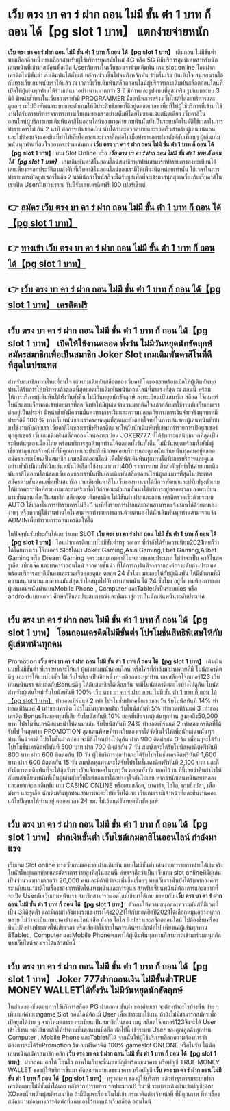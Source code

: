 # เว็บ ตรง บา คา ร่ ฝาก ถอน ไม่มี ขั้น ต่ํา 1 บาท ก็ ถอน ได้【pg slot 1 บาท】  แตกง่ายจ่ายหนัก

**เว็บ ตรง บา คา ร่ ฝาก ถอน ไม่มี ขั้น ต่ํา 1 บาท ก็ ถอน ได้【pg slot 1 บาท】** เติมถอน ไม่มีขั้นต่ำ  ทางเลือกอีกหนึ่งทางเลือกสำหรับผู้ใช้บริการยุคสมัยใหม่ 4G หรือ 5G ที่มีบริการสุดพิเศษสำหรับนักเล่นพนันที่เข้ามาสมัครเพื่อเปิด Userกับทางในเว็บของเราร่วมเดิมพัน เกม slot online โอนฝากเครดิตไม่มีขั้นต่ำ ลงเดิมพันได้ตั้งแต่ หลักหน่วยขึ้นไปจนถึงหลักพัน ร่วมรื่นเริง บันเทิงใจ สนุกสนานได้กับทางเว็บเกมพนันเราได้แล้ว ณ เวลานี้เว็บเดิมพันสล็อตออนไลน์ผู้บริการเกมเดิมพันสล็อตออนไลน์ที่เปิดให้ผู้เล่นทุกท่านได้ร่วมเล่นมาอย่างนานมากกว่า 3 ปี มีภาพและรูปแบบที่ดูสมจริง รูปแบบระบบ 3 มิติ
มิหนำซ้ำทางในเว็บของเรายังมี  PROGRAMMER มืออาชีพการสร้างเว็บไซต์ที่คอยบริการและดูแล  รวมไปถึงพัฒนาระบบและตัวเกมให้มีประสิทธิภาพที่ดีอยู่ตลอดเวลา เพื่อที่ให้ผู้ใช้บริการที่เข้ามาใช้งานได้รับการบริการจากทางทางเว็บเกมของเราอย่างเต็มที่โดยไม่ขาดแม้แต่นิดเดียว เว็บคาสิโนออนไลน์ผู้บริการเกมเดิมพันคาสิโนออนไลน์ของทางค่ายเกมพันนั้นยังเป็นระบบอัตโนมัติใช้เวลาในการทำรายการไม่เกิน 2 นาที ต่อการเติมยอดเงิน นับได้ว่าสะดวกสบายและรวดเร็วสำหรับผู้เล่นแน่นอนและไม่ต้องแจ้งแอดมินที่ทำให้เสียโอกาสและเวลาอีกต่อไปเมื่อทำรายการฝากตังค์กับเพื่อนๆ
ผู้เล่นเกมพนันทุกท่านที่สนใจอยากจะร่วมเล่นเกม **เว็บ ตรง บา คา ร่ ฝาก ถอน ไม่มี ขั้น ต่ํา 1 บาท ก็ ถอน ได้【pg slot 1 บาท】** เกม Slot Online หรือ ***เว็บ ตรง บา คา ร่ ฝาก ถอน ไม่มี ขั้น ต่ํา 1 บาท ก็ ถอน ได้【pg slot 1 บาท】*** เกมเดิมพันคาสิโนออนไลน์สมาชิกทุกท่านสามารถทำรายการลงทะเบียนได้เลยเพียงกรอกประวัติตามลำดับที่เว็บคาสิโนออนไลน์ของเรามีให้เพียงนิดหน่อยเท่านั้น ใช้เวลาในการทำรายการเปิดยูสเซอร์ไม่ถึง 2 นาทีนักล่าโบนัสก็จะได้รับยูสเพื่อที่จะเข้ามาสนุกสุดเหวี่ยงกับเว็บคาสิโนเราเปิด Userกับทางเราณ วันนี้รับเลยเครดิตฟรี 100 เปอร์เซ็นต์

## 👉 [สมัคร เว็บ ตรง บา คา ร่ ฝาก ถอน ไม่มี ขั้น ต่ํา 1 บาท ก็ ถอน ได้【pg slot 1 บาท】](https://archa888.com/)
## 👉 [ทางเข้า เว็บ ตรง บา คา ร่ ฝาก ถอน ไม่มี ขั้น ต่ํา 1 บาท ก็ ถอน ได้【pg slot 1 บาท】](https://archa888.com/)
## 👉 [เว็บ ตรง บา คา ร่ ฝาก ถอน ไม่มี ขั้น ต่ํา 1 บาท ก็ ถอน ได้【pg slot 1 บาท】 เครดิตฟรี](https://archa888.com/)

## เว็บ ตรง บา คา ร่ ฝาก ถอน ไม่มี ขั้น ต่ํา 1 บาท ก็ ถอน ได้【pg slot 1 บาท】 เปิดให้ใช้งานตลอด ทั้งวัน ไม่มีวันหยุดนักขัตฤกษ์สมัครสมาชิกเพื่อเป็นสมาชิก Joker Slot เกมเดิมพันคาสิโนที่ดีที่สุดในประเทศ

สำหรับสมาชิกท่านไหนที่สนใจ เล่นเกมเดิมพันสล็อตของเว็บคาสิโนของเราพร้อมเปิดให้ผู้เดิมพันทุกท่านได้รับการให้บริการแล้วตอนนี้สุดยอดเว็บเดิมพันพนันออนไลน์ที่มาแรงที่สุด ณ ตอนนี้ พร้อมให้การบริการผู้เดิมพันได้ทั้งวันทั้งคืน ไม่มีวันหยุดนักขัตฤกษ์ ลงทะเบียนเป็นสมาชิก สล็อต โจ๊กเกอร์ โบนัสและแจ็กพอตเข้าบ่อยมากที่สุด จึงทำให้มีผู้เล่นจำนวนมากติดใจแล้วกลับมาใช้งานกับเว็บเกมเราต่ออยู่เป็นประจำ มิหนำซ้ำยังมีความมั่นคงทางการเงินและความปลอดภัยทางการเงินจ่ายจริงทุกบาทมีประวัติดี 100 % ทางเว็บพนันของเราครอบคลุมที่สุดและยังตอบโจทย์ในการเล่นของผู้เล่นพนันที่เข้ามาใช้งานกับค่ายเรา
เว็บคาสิโนของเรามีฟรีเครดิตแจกให้กับนักเดิมพันที่เข้ามาทำรายการเปิดยูสเซอร์ทุกยูสเซอร์ เว็บเกมเดิมพันสล็อตออนไลน์ลงทะเบียน JOKER777 ที่ได้รับกระแสนิยมมากที่สุดเป็นระดับต้นๆของเมืองไทย พร้อมบริการลูกค้าทุกท่านได้ตลอดทั้งวันทั้งคืน ไม่มีวันหยุดพร้อมทั้งยังมีผู้เชี่ยวชาญและเจ้าหน้าที่ที่มีคุณภาพและประสิทธิภาพคอยบริการและดูแลนักเล่นพนันทุกคนอยู่ตลอด สมัครลงทะเบียนเป็นสมาชิก เกมสล็อตออนไลน์ เพื่อให้นักเดิมพันทุกท่านได้รับการบริการและดูแลอย่างทั่วถึงมีเกมให้นักเล่นพนันได้เลือกใช้งานมากกว่า400 รายการเกม
สิ่งสำคัญที่ทำให้ค่ายเกมเดิมพันคาสิโนออนไลน์ของเว็บเกมของเรานั้นเป็นเกมเดิมพันสล็อตออนไลน์ผู้เล่นมากที่สุดในประเทศ สมัครตามขั้นตอนเพื่อเป็นสมาชิก  เกมเดิมพันคาสิโนเว็บของทางเราได้มีการพัฒนาและปรับปรุงตัวเกมให้มีภาพกราฟิกที่สวยงามและสมจริงเพื่อให้ลักษณะตัวเกมนั้นน่าใช้บริการอยู่ตลอดเวลา ลงทะเบียนตามขั้นตอนเพื่อเป็นสมาชิก สล็อตxo เติมเครดิต ไม่มีขั้นต่ำ ฝากและถอน เครดิตรวดเร็วด้วยระบบ AUTO ใช้เวลาในการทำรายการไม่ถึง 1 นาทีทั้งรายการฝากและถอนสามารถแจ้งถอนได้ด้วยตนเองง่ายๆ หรือหากผู้ใช้งานท่านใดไม่สามารถทำรายการถอนด้วยตนเองได้นักเดิมพันทุกท่านสามารถแจ้ง ADMINเพื่อทำรายการถอนเครดิตให้ได้

ในปัจจุบันรับประกันได้เลยว่าเกม SLOT **เว็บ ตรง บา คา ร่ ฝาก ถอน ไม่มี ขั้น ต่ํา 1 บาท ก็ ถอน ได้【pg slot 1 บาท】** โอนฝากเครดิตแบบไม่มีขั้นต่ำทรู วอเลท ที่กำลังได้รับความนิยม2021เลยก็ว่าได้โดยทางเรา โจ๊กเกอร์ Slotได้นำ  Joker Gaming,Asia Gaming,Ebet Gaming,Allbet Gaming หรือ Dream Gaming จุดรวมเกมเกมคาสิโนหลากหลายประเภท ไม่ว่าจะเป็น คาสิโนสด รูเล็ต แบ็กแจ๊ค และบาคาร่าออนไลน์ จากค่ายชั้นนำ ที่ได้การการันตีจากจากองค์กรระดับต่างประเทศ พร้อมบริการอย่าดีมั่นคงและรวดเร็วคอยดูแล ตลอด 24 ชั่วโมง มามอบให้กับผู้เดิมพัน ได้มีตัวเกมที่มีความสนุกสนานและความมันส์สุดเร้าใจสนุกไปกับการเล่นพนัน ได้ 24 ชั่วโมง อยู่ที่ความต้องการของผู้เล่นเกมพนันผ่านบนMobile Phone , Computer และTabletที่เป็นระบบios หรือ androidแบบพกพา ศึกษาวิธีและประสบการณ์และพัฒนาสู่การเป็นนักเล่นพนันระดับประเทศ

## เว็บ ตรง บา คา ร่ ฝาก ถอน ไม่มี ขั้น ต่ํา 1 บาท ก็ ถอน ได้【pg slot 1 บาท】 โอนถอนเครดิตไม่มีขั้นต่ำ โปรโมชั่นสิทธิพิเศษให้กับผู้เล่นพนันทุกคน

 Promotion  **เว็บ ตรง บา คา ร่ ฝาก ถอน ไม่มี ขั้น ต่ํา 1 บาท ก็ ถอน ได้【pg slot 1 บาท】** เติมเงินแบบไม่มีขั้นต่ำ ที่เราอยากจะให้แก่  ผู้เล่นเกมพนันออนไลน์ หรือใครที่กำลังมองหาค่ายที่มี โบนัสเครดิตดีๆ และการให้แบบไม่กั๊ก ให้เว็บไซต์เราเป็นอีกหนึ่งทางเลือกของทุกท่าน เกมสล็อตโจ๊กเกอร์123 เว็บเกมพนันเรา ขอบอกกับBonusดีๆ ให้กับสมาชิกได้เลือกกัน จะมีโบนัสเครดิตอะไรบ้างไปดูกัน
โบนัสสำหรับผู้เล่นใหม่ รับโบนัสทันที 100% [เว็บ ตรง บา คา ร่ ฝาก ถอน ไม่มี ขั้น ต่ํา 1 บาท ก็ ถอน ได้【pg slot 1 บาท】](https://archa888.com/) ทำยอดเทิร์นแค่ 2 เท่า
โปรโมชั่นฝากครั้งแรกของวัน รับโบนัสทันที 14% ทำยอดเทิร์นแค่ 4 เท่าของเครดิต
โปรโมชั่นทุกยอดฝาก รับโบนัสทันที 5% ทำยอดเทิร์นแค่ 3 เท่าของเครดิต
Bonusคืนยอดทุนที่เสีย รับโบนัสทันที 10% ยอดที่เสียจากผู้เล่นทุกท่าน สูงสุดถึง50,000 บาท
โปรโมชั่นเครดิตแนะนำให้คนมาเล่น รับโบนัสทันที 24% ทำยอดเทิร์นแค่ 2 เท่าของเครดิตที่ได้รับไป
ในสุดท้าย PROMOTION สุดแสนพิศษที่ทางเว็บของเราได้จัดขึ้นไว้ให้เพื่อนักเล่นพนันทุกท่านที่หน้าตาดี โปรโมชั่นฝากบ่อย จะมีสิ่งไหนบ้างไปดูกัน
ฝาก 900 ติดต่อกัน 3 วัน เพื่อนๆจะได้รับโปรโมชั่นเครดิตฟรีทันที 500 บาท
ฝาก 700 ติดต่อกัน 7 วัน สมาชิกจะได้รับโบนัสเครดิตฟรีทันที 800 บาท
ฝาก 600 ติดต่อกัน 10 วัน ผู้ใช้บริการทุกท่านจะได้รับโปรโมชั่นเครดิตฟรีทันที 1,600 บาท
ฝาก 600 ติดต่อกัน 15 วัน สมาชิกทุกท่านจะได้รับโปรโมชั่นเครดิตฟรีทันที 2,100 บาท
และก็ยังมีการลงเดิมพันที่จะได้ลุ้นรับรางวัลแจ็กพอตในทุกๆวัน ตลอดทั้งวัน บอกไว้ ณ ที่นี้เลยว่าคืนกำไรให้กับเหล่าเซียนพนันที่เป็นผู้เล่นกับเว็บไซต์ของเราได้อย่างจุใจกันไปเลย หากว่านักเล่นพนันอยากลองและอยากจะลงเดิมพัน เกม CASINO ONLINE หรือเกมสล็อต, บาคาร่า, ไฮโล, เกมยิงปลา, เสือมังกร และรูเล็ต นักเดิมพันทุกท่านสามารถแตะไปที่เว็บได้เลย เว็บเกมเรามีเจ้าหน้าที่และทีมงานคอยแก้ไขปัญหาให้ท่านอยู่ ตลอดเวลา 24 ชม. ไม่เว้นแต่วันหยุดนักขัตฤกษ์

## เว็บ ตรง บา คา ร่ ฝาก ถอน ไม่มี ขั้น ต่ํา 1 บาท ก็ ถอน ได้【pg slot 1 บาท】 ฝากเงินขั้นต่ำ  เว็บไซต์เกมคาสิโนออนไลน์ กำลังมาแรง

เว็บเกม Slot online ทางเว็บเกมของเรา ฝากเดิมพัน แบบไม่มีขั้นต่ำ เล่นง่ายทำรายการง่ายได้เงินจริง โบนัสใหญ่แตกบ่อยและอัตราการจ่ายสูงที่สุในตอนนี้ ค่ายเราถือว่าเป็น เว็บเกม slot onlineที่มีผู้เล่นเป็นจำนวนมากมากกว่า 20,000 คนและมีถ้าทีว่าจะเพิ่มขึ้นเรื่อยๆ ทางเว็บเรานั้นยังได้รับจากองค์กรระบดับนานาชาติในเรื่องของการเปิดให้แทงพนันและการดูแล สำหรับเซียนพนันที่ต้องการและอยากที่จะเปิด Userกับเว็บเกมพนันเรา สมาชิกสามารถแอดไลน์เข้ามาได้เลย
	มาพบกับ **เว็บ ตรง บา คา ร่ ฝาก ถอน ไม่มี ขั้น ต่ํา 1 บาท ก็ ถอน ได้【pg slot 1 บาท】** ตัวเกมให้ความสนุกและความมันส์ที่มีเกมที่เป็น 3มิติสุดล้ำ และมีเกมกำลังมาแรงแซงทางโค้ง2021ให้กับยอดฮิตปี2021ได้เลือกหมุนอย่างหลากหลาย  ไม่ว่าจะเป็นเกมบาคาร่าออนไลน์ เสือ มังกร ไฮโล ยิงปลา และสล็อตออนไลน์ ไม่ต้องขึ้นเครื่องบินไปถึงต่างประเทศให้เสียเวลา หรือเสียค่าใช้จ่ายในการเดินทางอีกต่อไป เพียงแค่ผู้เล่นทุกท่านมีTablet , Computer และMobile Phoneพกพาได้ผู้เดิมพันทุกท่านก็สามารถเข้ามาร่วมสนุกกัลทางเว็บไซต์ของเราได้แล้วสมัยนี้

## เว็บ ตรง บา คา ร่ ฝาก ถอน ไม่มี ขั้น ต่ํา 1 บาท ก็ ถอน ได้【pg slot 1 บาท】 Joker 777ฝากถอนเงิน ไม่มีขั้นต่ำTRUE MONEY WALLETได้ทั้งวัน ไม่มีวันหยุดนักขัตฤกษ์

ในส่วนของขั้นตอนการใช้บริการสล็อต PG ฝากถอน ขั้นต่ำ ของค่ายเรา จะต้องทำอะไรบ้างนั้น ง่าย ๆ เพียงแค่ค่ายเราgame Slot ออนไลน์ต้องมี User เพื่อเข้าระบบใช้งาน ถ้ายังไม่มีสามารถสมัครเพื่อเปิดยูสได้ง่าย ๆ จากโหมดการลงทะเบียนเป็นสมาชิกในช่อง เมนู สล็อตโจ๊กเกอร์123จึงจะได้ User เข้าใช้งาน พอได้มาแล้วให้ทำตามขั้นตอนบนมือถือ ต่อไปนี้
เข้าระบบ User  ของคุณลูกค้าทุกท่าน Computer , Mobile Phone และTabletก็ได้
จากนั้นให้ผู้ใช้บริการเลือกความต้องการว่า ต้องการจะได้รับPromotion รับเลยฟรีเครดิต 100% gameslot ONLONE หรือไม่รับ
ให้นักเล่นพนันสมัครสมาชิก คลิก **เว็บ ตรง บา คา ร่ ฝาก ถอน ไม่มี ขั้น ต่ํา 1 บาท ก็ ถอน ได้【pg slot 1 บาท】** ฝากถอน ออโต้ โอนไว ภาพในเว็บจะขึ้นเลขบัญชีพร้อมธนาคาร หรือบัญชี TRUE MONEY WALLET ของผู้ให้บริการขึ้นมา
คัดลอกหมายเลขธนาคาร หรือบัญชี **เว็บ ตรง บา คา ร่ ฝาก ถอน ไม่มี ขั้น ต่ํา 1 บาท ก็ ถอน ได้【pg slot 1 บาท】** ทรูวอเลท ของผู้ใช้บริการ แล้วทำธุรกรรมระบบฝากเครดิตแบบไม่มีขั้นต่ำได้เลย
หลังจากทำรายการ รอประมาณ6 วินาที ระบบจะเติมเงินเข้าบัญชีSlot XOของนักพนันผู้สมัครสมาชิก
ถ้ามีปัญหาเรื่องเงินไม่เข้า กรุณาติดต่อเจ้าหน้าที่ ที่มีคุณภาพ ที่ทำเรื่องสมัครผ่านช่องทางการติดต่อที่แนบเอาไว้ทางหน้าเว็บสล็อต ออนไลน์


